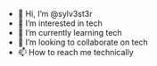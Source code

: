 - 👋 Hi, I’m @sylv3st3r
- 👀 I’m interested in tech
- 🌱 I’m currently learning tech
- 💞️ I’m looking to collaborate on tech
- 📫 How to reach me technically

<!---
sylv3st3r/sylv3st3r is a ✨ special ✨ repository because its `README.md` (this file) appears on your GitHub profile.
You can click the Preview link to take a look at your changes.
--->
